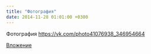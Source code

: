 ```yaml
---
title: "Фотография"
date: 2014-11-28 01:01:00 +0300
---
```


Фотография
https://vk.com/photo41076938_346954664

[Вложение](https://vk.com/photo41076938_346954664)
